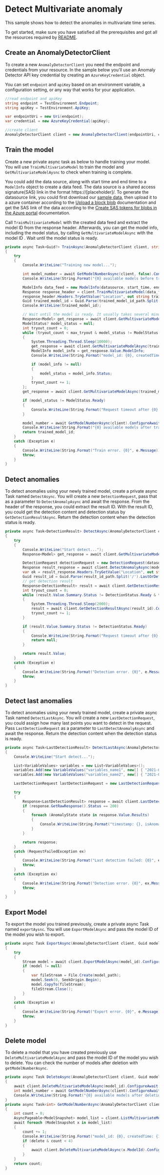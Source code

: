 # Detect Multivariate anomaly
This sample shows how to detect the anomalies in multivariate time series.

To get started, make sure you have satisfied all the prerequisites and got all the resources required by [README][README].

## Create an AnomalyDetectorClient

To create a new `AnomalyDetectorClient` you need the endpoint and credentials from your resource. In the sample below you'll use an Anomaly Detector API key credential by creating an `AzureKeyCredential` object.

You can set `endpoint` and `apiKey` based on an environment variable, a configuration setting, or any way that works for your application.

```C# Snippet:CreateAnomalyDetectorClient
//read endpoint and apiKey
string endpoint = TestEnvironment.Endpoint;
string apiKey = TestEnvironment.ApiKey;

var endpointUri = new Uri(endpoint);
var credential = new AzureKeyCredential(apiKey);

//create client
AnomalyDetectorClient client = new AnomalyDetectorClient(endpointUri, credential);
```

## Train the model

Create a new private async task as below to handle training your model. You will use `TrainMultivariateModel` to train the model and `GetMultivariateModelAysnc` to check when training is complete.

You could add the data source, along with start time and end time to a `ModelInfo` object to create a data feed. The data source is a shared access signature(SAS) link in the format https://\[placeholder\]/. To generate the datasource link, you could first download our [sample data][datasource], then upload it to a azure container according to the [Upload a block blob][upload_blob] documentation and get the SAS link of the data according to the [Create SAS tokens for blobs in the Azure portal][generate_sas] documentation.

Call `TrainMultivariateModel` with the created data feed and extract the model ID from the response header. Afterwards, you can get the model info, including the model status, by calling `GetMultivariateModelAsync` with the model ID . Wait until the model status is ready.

```C# Snippet:TrainMultivariateModel
private async Task<Guid?> TrainAsync(AnomalyDetectorClient client, string datasource, DateTimeOffset start_time, DateTimeOffset end_time, int max_tryout = 500)
{
    try
    {
        Console.WriteLine("Training new model...");

        int model_number = await GetModelNumberAsync(client, false).ConfigureAwait(false);
        Console.WriteLine(String.Format("{0} available models before training.", model_number));

        ModelInfo data_feed = new ModelInfo(datasource, start_time, end_time);
        Response response_header = client.TrainMultivariateModel(data_feed);
        response_header.Headers.TryGetValue("Location", out string trained_model_id_path);
        Guid trained_model_id = Guid.Parse(trained_model_id_path.Split('/').LastOrDefault());
        Console.WriteLine(trained_model_id);

        // Wait until the model is ready. It usually takes several minutes
        Response<Model> get_response = await client.GetMultivariateModelAsync(trained_model_id).ConfigureAwait(false);
        ModelStatus? model_status = null;
        int tryout_count = 0;
        while (tryout_count < max_tryout & model_status != ModelStatus.Ready)
        {
            System.Threading.Thread.Sleep(10000);
            get_response = await client.GetMultivariateModelAsync(trained_model_id).ConfigureAwait(false);
            ModelInfo model_info = get_response.Value.ModelInfo;
            Console.WriteLine(String.Format("model_id: {0}, createdTime: {1}, lastUpdateTime: {2}, status: {3}.", get_response.Value.ModelId, get_response.Value.CreatedTime, get_response.Value.LastUpdatedTime, model_info.Status));

            if (model_info != null)
            {
                model_status = model_info.Status;
            }
            tryout_count += 1;
        };
        get_response = await client.GetMultivariateModelAsync(trained_model_id).ConfigureAwait(false);

        if (model_status != ModelStatus.Ready)
        {
            Console.WriteLine(String.Format("Request timeout after {0} tryouts", max_tryout));
        }

        model_number = await GetModelNumberAsync(client).ConfigureAwait(false);
        Console.WriteLine(String.Format("{0} available models after training.", model_number));
        return trained_model_id;
    }
    catch (Exception e)
    {
        Console.WriteLine(String.Format("Train error. {0}", e.Message));
        throw;
    }
}
```

## Detect anomalies

To detect anomalies using your newly trained model, create a private async Task named `DetectAsync`. You will create a new `DetectionRequest`, pass that as a parameter to `DetectAnomalyAsync` and await the response. From the header of the response, you could extract the result ID. With the result ID, you could get the detection content and detection status by `GetDetectionResultAsync`. Return the detection content when the detection status is ready.

```C# Snippet:DetectMultivariateAnomaly
private async Task<DetectionResult> DetectAsync(AnomalyDetectorClient client, string datasource, Guid model_id,DateTimeOffset start_time, DateTimeOffset end_time, int max_tryout = 500)
{
    try
    {
        Console.WriteLine("Start detect...");
        Response<Model> get_response = await client.GetMultivariateModelAsync(model_id).ConfigureAwait(false);

        DetectionRequest detectionRequest = new DetectionRequest(datasource, start_time, end_time);
        Response result_response = await client.DetectAnomalyAsync(model_id, detectionRequest).ConfigureAwait(false);
        var ok = result_response.Headers.TryGetValue("Location", out string result_id_path);
        Guid result_id = Guid.Parse(result_id_path.Split('/').LastOrDefault());
        // get detection result
        Response<DetectionResult> result = await client.GetDetectionResultAsync(result_id).ConfigureAwait(false);
        int tryout_count = 0;
        while (result.Value.Summary.Status != DetectionStatus.Ready & tryout_count < max_tryout)
        {
            System.Threading.Thread.Sleep(2000);
            result = await client.GetDetectionResultAsync(result_id).ConfigureAwait(false);
            tryout_count += 1;
        }

        if (result.Value.Summary.Status != DetectionStatus.Ready)
        {
            Console.WriteLine(String.Format("Request timeout after {0} tryouts", max_tryout));
            return null;
        }

        return result.Value;
    }
    catch (Exception e)
    {
        Console.WriteLine(String.Format("Detection error. {0}", e.Message));
        throw;
    }
}
```

## Detect last anomalies

To detect anomalies using your newly trained model, create a private async Task named `DetectLastAsync`. You will create a new `LastDetectionRequest`, you could assign how many last points you want to detect in the request. Pass `LastDetectionRequest` as a parameter to `LastDetectAnomalyAsync` and await the response. Return the detection content when the detection status is ready.

```C# Snippet:DetectLastMultivariateAnomaly
private async Task<LastDetectionResult> DetectLastAsync(AnomalyDetectorClient client, Guid model_id)
{
    Console.WriteLine("Start detect...");

    List<VariableValues> variables = new List<VariableValues>();
    variables.Add(new VariableValues("variables_name1", new[] { "2021-01-01 00:00:00", "2021-01-01 01:00:00", "2021-01-01 02:00:00" }, new[] { 0.0f, 0.0f, 0.0f }));
    variables.Add(new VariableValues("variables_name2", new[] { "2021-01-01 00:00:00", "2021-01-01 01:00:00", "2021-01-01 02:00:00" }, new[] { 0.0f, 0.0f, 0.0f }));

    LastDetectionRequest lastDetectionRequest = new LastDetectionRequest(variables, 1);

    try
    {
        Response<LastDetectionResult> response = await client.LastDetectAnomalyAsync(model_id, lastDetectionRequest).ConfigureAwait(false);
        if (response.GetRawResponse().Status == 200)
        {
            foreach (AnomalyState state in response.Value.Results)
            {
                Console.WriteLine(String.Format("timestamp: {}, isAnomaly: {}, score: {}.", state.Timestamp, state.Value.IsAnomaly, state.Value.Score));
            }
        }

        return response;
    }
    catch (RequestFailedException ex)
    {
        Console.WriteLine(String.Format("Last detection failed: {0}", ex.Message));
        throw;
    }
    catch (Exception ex)
    {
        Console.WriteLine(String.Format("Detection error. {0}", ex.Message));
        throw;
    }
}
```

## Export Model

To export the model you trained previously, create a private async Task named `exportAysnc`. You will use `ExportModelAsync` and pass the model ID of the model you wish to export.

```C# Snippet:ExportMultivariateModel
private async Task ExportAsync(AnomalyDetectorClient client, Guid model_id, string model_path = "model.zip")
{
    try
    {
        Stream model = await client.ExportModelAsync(model_id).ConfigureAwait(false);
        if (model != null)
        {
            var fileStream = File.Create(model_path);
            model.Seek(0, SeekOrigin.Begin);
            model.CopyTo(fileStream);
            fileStream.Close();
        }
    }
    catch (Exception e)
    {
        Console.WriteLine(String.Format("Export error. {0}", e.Message));
        throw;
    }
}
```

## Delete model

To delete a model that you have created previously use `DeleteMultivariateModelAsync` and pass the model ID of the model you wish to delete. You can check the number of models after deletion with `getModelNumberAsync`.

```C# Snippet:DeleteMultivariateModel
private async Task DeleteAsync(AnomalyDetectorClient client, Guid model_id)
{
    await client.DeleteMultivariateModelAsync(model_id).ConfigureAwait(false);
    int model_number = await GetModelNumberAsync(client).ConfigureAwait(false);
    Console.WriteLine(String.Format("{0} available models after deletion.", model_number));
}
private async Task<int> GetModelNumberAsync(AnomalyDetectorClient client, bool delete = false)
{
    int count = 0;
    AsyncPageable<ModelSnapshot> model_list = client.ListMultivariateModelAsync(0, 10000);
    await foreach (ModelSnapshot x in model_list)
    {
        count += 1;
        Console.WriteLine(String.Format("model_id: {0}, createdTime: {1}, lastUpdateTime: {2}.", x.ModelId, x.CreatedTime, x.LastUpdatedTime));
        if (delete & count < 4)
        {
            await client.DeleteMultivariateModelAsync(x.ModelId).ConfigureAwait(false);
        }
    }
    return count;
}
```

[README]: https://github.com/Azure/azure-sdk-for-net/blob/main/sdk/anomalydetector/Azure.AI.AnomalyDetector/README.md
[datasource]: https://github.com/Azure/azure-sdk-for-net/tree/main/sdk/anomalydetector/Azure.AI.AnomalyDetector/tests/samples/data/sample_data_20_3000.zip
[upload_blob]: https://docs.microsoft.com/azure/storage/blobs/storage-quickstart-blobs-portal#upload-a-block-blob
[generate_sas]: https://docs.microsoft.com/azure/cognitive-services/translator/document-translation/create-sas-tokens?tabs=Containers#create-sas-tokens-for-blobs-in-the-azure-portal
